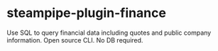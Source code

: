# steampipe-plugin-finance
Use SQL to query financial data including quotes and public company information. Open source CLI. No DB required.
